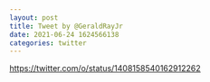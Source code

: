```yaml
--- 
layout: post 
title: Tweet by @GeraldRayJr 
date: 2021-06-24 1624566138 
categories: twitter 
--- 
```

https://twitter.com/o/status/1408158540162912262